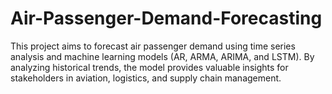 # Air-Passenger-Demand-Forecasting
This project aims to forecast air passenger demand using time series analysis and machine learning models (AR, ARMA, ARIMA, and LSTM). By analyzing historical trends, the model provides valuable insights for stakeholders in aviation, logistics, and supply chain management.
